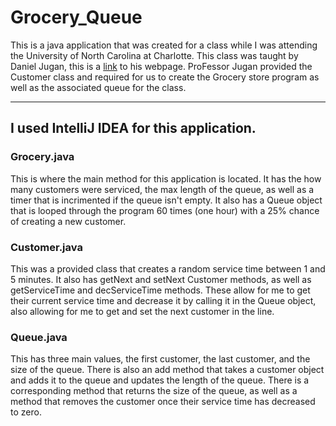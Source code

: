 # Grocery_Queue
This is a java application that was created for a class while I was attending the University of North Carolina at Charlotte. This class was taught by Daniel Jugan, this is a [link](https://webpages.charlotte.edu/djugan/) to his webpage. ProFessor Jugan provided the Customer class and required for us to create the Grocery store program as well as the associated queue for the class.
___
## I used IntelliJ IDEA for this application.
### Grocery.java
This is where the main method for this application is located. It has the how many customers were serviced, the max length of the queue, as well as a timer that is incrimented if the queue isn't empty. It also has a Queue object that is looped through the program 60 times (one hour) with a 25% chance of creating a new customer.
### Customer.java
This was a provided class that creates a random service time between 1 and 5 minutes. It also has getNext and setNext Customer methods, as well as getServiceTime and decServiceTime methods. These allow for me to get their current service time and decrease it by calling it in the Queue object, also allowing for me to get and set the next customer in the line.
### Queue.java
This has three main values, the first customer, the last customer, and the size of the queue.  There is also an add method that takes a customer object and adds it to the queue and updates the length of the queue. There is a corresponding method that returns the size of the queue, as well as a method that removes the customer once their service time has decreased to zero.
